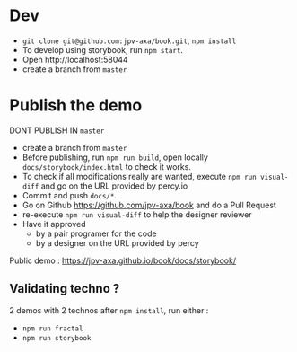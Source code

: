 # Dev

* `git clone git@github.com:jpv-axa/book.git`, `npm install`
* To develop using storybook, run `npm start`.
* Open http://localhost:58044
* create a branch from `master`


# Publish the demo

DONT PUBLISH IN `master`

* create a branch from `master`
* Before publishing, run `npm run build`, open locally `docs/storybook/index.html` to check it works.
* To check if all modifications really are wanted, execute `npm run visual-diff` and go on the URL provided by percy.io
* Commit and push `docs/*`.
* Go on Github https://github.com/jpv-axa/book and do a Pull Request
* re-execute `npm run visual-diff` to help the designer reviewer
* Have it approved 
  * by a pair programer for the code
  * by a designer on the URL provided by percy

Public demo : https://jpv-axa.github.io/book/docs/storybook/


## Validating techno ?

2 demos with 2 technos
after `npm install`, run either :

- `npm run fractal`
- `npm run storybook`
